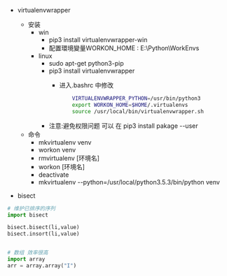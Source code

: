 + virtualenvwrapper
    + 安装
        + win
            + pip3 install virtualenvwrapper-win
            + 配置環境變量WORKON_HOME : E:\Python\WorkEnvs
        + linux
            + sudo apt-get python3-pip
            + pip3 install virtualenvwrapper
                + 进入.bashrc 中修改
             
                    ```bash
                        VIRTUALENVWRAPPER_PYTHON=/usr/bin/python3
                        export WORKON_HOME=$HOME/.virtualenvs
                        source /usr/local/bin/virtualenvwrapper.sh
                    ```
            + 注意:避免权限问题 可以 在 pip3 install pakage --user
    + 命令
        + mkvirtualenv venv
        + workon venv
        + rmvirtualenv [环境名]
        + workon [环境名]
        + deactivate
        + mkvirtualenv --python=/usr/local/python3.5.3/bin/python venv

+ bisect
```python
# 维护已排序的序列
import bisect

bisect.bisect(li,value)
bisect.insort(li,value)


# 数组 效率很高
import array
arr = array.array("I")

```





